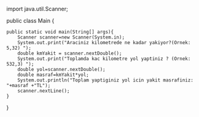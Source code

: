 
import java.util.Scanner;

public class Main {

    public static void main(String[] args){
        Scanner scanner=new Scanner(System.in);
        System.out.print("Araciniz kilometrede ne kadar yakiyor?(Ornek: 5,32) ");
        double kmYakit = scanner.nextDouble();
        System.out.print("Toplamda kac kilometre yol yaptiniz ? (Ornek: 532,3) ");
        double yol=scanner.nextDouble();
        double masraf=kmYakit*yol;
        System.out.println("Toplam yaptiginiz yol icin yakit masrafiniz:  "+masraf +"TL");
        scanner.nextLine();
    }
}
